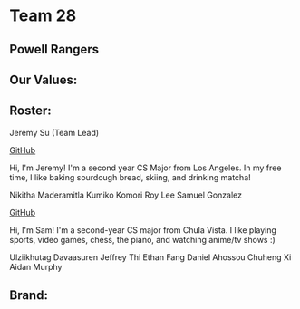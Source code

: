 # Team 28

## Powell Rangers

## Our Values:  


## Roster: 

Jeremy Su (Team Lead)

[GitHub](https://github.com/jeremysu99)

Hi, I'm Jeremy! I'm a second year CS Major from Los Angeles. In my free time, I like baking sourdough bread, skiing, and drinking matcha!

Nikitha Maderamitla
Kumiko Komori
Roy Lee
Samuel Gonzalez

[GitHub](https://github.com/SamGlez11)

Hi, I'm Sam! I'm a second-year CS major from Chula Vista. I like playing sports, video games, chess, the piano, and watching anime/tv shows :)

Ulziikhutag Davaasuren
Jeffrey Thi
Ethan Fang
Daniel Ahossou
Chuheng Xi
Aidan Murphy

## Brand:




